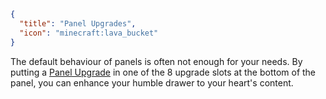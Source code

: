```json
{
  "title": "Panel Upgrades",
  "icon": "minecraft:lava_bucket"
}
```

The default behaviour of panels is often not enough for your needs. By putting a [Panel Upgrade](^chowl:upgrades) in one
of the 8 upgrade slots at the bottom of the panel, you can enhance your humble drawer to your heart's content.
